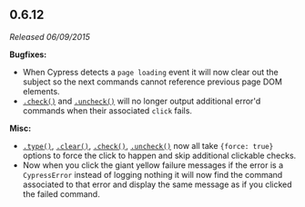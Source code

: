 ## 0.6.12

*Released 06/09/2015*

**Bugfixes:**

- When Cypress detects a `page loading` event it will now clear out the subject so the next commands cannot reference previous page DOM elements.
- [`.check()`](/api/commands/check) and [`.uncheck()`](/api/commands/uncheck) will no longer output additional error'd commands when their associated `click` fails.

**Misc:**

- [`.type()`](/api/commands/type), [`.clear()`](/api/commands/clear), [`.check()`](/api/commands/check), [`.uncheck()`](/api/commands/uncheck) now all take `{force: true}` options to force the click to happen and skip additional clickable checks.
- Now when you click the giant yellow failure messages if the error is a `CypressError` instead of logging nothing it will now find the command associated to that error and display the same message as if you clicked the failed command.


